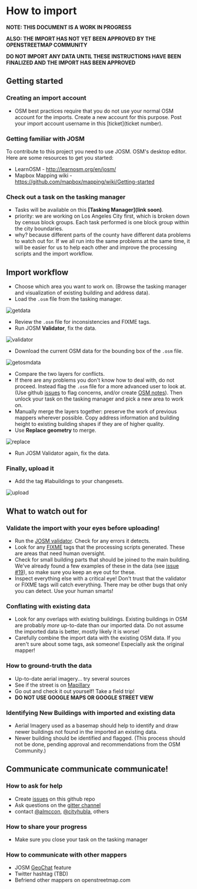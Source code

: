 How to import
=============

**NOTE: THIS DOCUMENT IS A WORK IN PROGRESS**

**ALSO: THE IMPORT HAS NOT YET BEEN APPROVED BY THE OPENSTREETMAP COMMUNITY**

**DO NOT IMPORT ANY DATA UNTIL THESE INSTRUCTIONS HAVE BEEN FINALIZED AND THE IMPORT HAS BEEN APPROVED**

## Getting started

### Creating an import account

 * OSM best practices require that you do not use your normal OSM account for the imports. Create a new account for this purpose. Post your import account username in this [ticket](ticket number).

### Getting familiar with JOSM

To contribute to this project you need to use JOSM. OSM's desktop editor. Here are some resources to get you started:
 * LearnOSM - http://learnosm.org/en/josm/
 * Mapbox Mapping wiki - https://github.com/mapbox/mapping/wiki/Getting-started

### Check out a task on the tasking manager

 * Tasks will be available on this **[Tasking Manager](link soon)**.
 * priority: we are working on Los Angeles City first, which is broken down by census block groups. Each task performed is one block group within the city boundaries.
 * why? because different parts of the county have different data problems to watch out for. If we all run into the same problems at the same time, it will be easier for us to help each other and improve the processing scripts and the import workflow.

## Import workflow
 * Choose which area you want to work on. (Browse the tasking manager and visualization of existing building and address data).
 * Load the `.osm` file from the tasking manager.
 
 ![getdata](https://cloud.githubusercontent.com/assets/353700/12942521/ddcbf232-d001-11e5-96c4-5223bd633647.gif)

 * Review the `.osm` file for inconsistencies and FIXME tags.
 * Run JOSM **Validator**, fix the data.

![validator](https://cloud.githubusercontent.com/assets/353700/12942520/ddc572f4-d001-11e5-8cf6-399511cd47fa.gif) 

 * Download the current OSM data for the bounding box of the `.osm` file.
 
 ![getosmdata](https://cloud.githubusercontent.com/assets/353700/12942519/ddc04c2a-d001-11e5-978a-b441c2607fcd.gif)
 
 * Compare the two layers for conflicts.
 * If there are any problems you don't know how to deal with, do not proceed. Instead flag the `.osm` file for a more advanced user to look at. (Use github [issues](http://github.com/osmlab/labuildings/issues) to flag concerns, and/or create [OSM notes](http://wiki.openstreetmap.org/wiki/Notes)). Then unlock your task on the tasking manager and pick a new area to work on.
 * Manually merge the layers together: preserve the work of previous mappers wherever possible. Copy address information and building height to existing building shapes if they are of higher quality.
 * Use **Replace geometry** to merge.
 
![replace](https://cloud.githubusercontent.com/assets/353700/12942518/ddba87a4-d001-11e5-9441-2561f67b45bc.gif) 

*  Run JOSM Validator again, fix the data.

### Finally, upload it

 * Add the tag #labuildings to your changesets.
 
![upload](https://cloud.githubusercontent.com/assets/353700/12942517/ddb5c930-d001-11e5-826a-342c3f80f014.gif) 

## What to watch out for

### Validate the import with your eyes before uploading!

 * Run the [JOSM validator](http://wiki.openstreetmap.org/wiki/JOSM/Validator). Check for any errors it detects.
 * Look for any [FIXME](http://wiki.openstreetmap.org/wiki/Key:fixme) tags that the processing scripts generated. These are areas that need human oversight.
 * Check for small building parts that should be joined to the main building. We've already found a few examples of these in the data (see [issue #19](https://github.com/osmlab/labuildings/issues/19)), so make sure you keep an eye out for these.
 * Inspect everything else with a critical eye! Don't trust that the validator or FIXME tags will catch everything. There may be other bugs that only you can detect. Use your human smarts!
 
### Conflating with existing data
 * Look for any overlaps with existing buildings. Existing buildings in OSM are probably _more_ up-to-date than our imported data. Do not assume the imported data is better, mostly likely it is worse! 
 * Carefully combine the import data with the existing OSM data. If you aren't sure about some tags, ask someone! Especially ask the original mapper! 
 
### How to ground-truth the data
 * Up-to-date aerial imagery... try several sources
 * See if the street is on [Mapillary](http://www.mapillary.com/map/im/bbox/33.65806700735439/34.410308669603495/-119.10278320312499/-117.3504638671875)
 * Go out and check it out yourself! Take a field trip!
 * **DO NOT USE GOOGLE MAPS OR GOOGLE STREET VIEW**

### Identifying New Buildings with imported and existing data
* Aerial Imagery used as a basemap should help to identify and draw newer buildings not found in the imported an existing data.
* Newer building should be identified and flagged. (This process should not be done, pending approval and recommendations from the OSM Community.)
 
## Communicate communicate communicate!

### How to ask for help

 * Create [issues](http://github.com/osmlab/labuildings/issues) on this github repo
 * Ask questions on the [gitter channel](http://gitter.im/osmlab/labuildings)
 * contact [@almccon](http://twitter.com/almccon), [@cityhubla](http://twitter.com/cityhubla), others

### How to share your progress

 * Make sure you close your task on the tasking manager

### How to communicate with other mappers

 * JOSM [GeoChat](http://wiki.openstreetmap.org/wiki/JOSM/Plugins/GeoChat) feature
 * Twitter hashtag (TBD)
 * Befriend other mappers on openstreetmap.com
